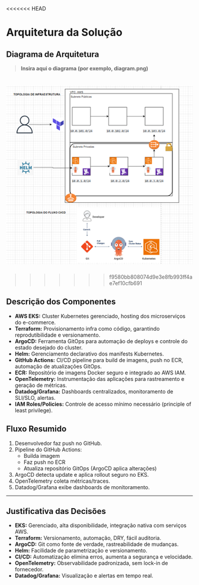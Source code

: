 <<<<<<< HEAD
# Arquitetura da Solução

## Diagrama de Arquitetura

> **Insira aqui o diagrama (por exemplo, diagram.png)**
>
![Diagrama de Arquitetura](topologia-Desafio1.png)
=======
>>>>>>> f9580bb808074d9e3e8fb993ff4ae7ef10cfb691

## Descrição dos Componentes

- **AWS EKS:** Cluster Kubernetes gerenciado, hosting dos microserviços do e-commerce.
- **Terraform:** Provisionamento infra como código, garantindo reprodutibilidade e versionamento.
- **ArgoCD:** Ferramenta GitOps para automação de deploys e controle do estado desejado do cluster.
- **Helm:** Gerenciamento declarativo dos manifests Kubernetes.
- **GitHub Actions:** CI/CD pipeline para build de imagens, push no ECR, automação de atualizações GitOps.
- **ECR:** Repositório de imagens Docker seguro e integrado ao AWS IAM.
- **OpenTelemetry:** Instrumentação das aplicações para rastreamento e geração de métricas.
- **Datadog/Grafana:** Dashboards centralizados, monitoramento de SLI/SLO, alertas.
- **IAM Roles/Policies:** Controle de acesso mínimo necessário (principle of least privilege).

## Fluxo Resumido

1. Desenvolvedor faz push no GitHub.
2. Pipeline do GitHub Actions:
    - Builda imagem
    - Faz push no ECR
    - Atualiza repositório GitOps (ArgoCD aplica alterações)
3. ArgoCD detecta update e aplica rollout seguro no EKS.
4. OpenTelemetry coleta métricas/traces.
5. Datadog/Grafana exibe dashboards de monitoramento.

---

## Justificativa das Decisões

- **EKS:** Gerenciado, alta disponibilidade, integração nativa com serviços AWS.
- **Terraform:** Versionamento, automação, DRY, fácil auditoria.
- **ArgoCD:** Git como fonte de verdade, rastreabilidade de mudanças.
- **Helm:** Facilidade de parametrização e versionamento.
- **CI/CD:** Automatização elimina erros, aumenta a segurança e velocidade.
- **OpenTelemetry:** Observabilidade padronizada, sem lock-in de fornecedor.
- **Datadog/Grafana:** Visualização e alertas em tempo real.
